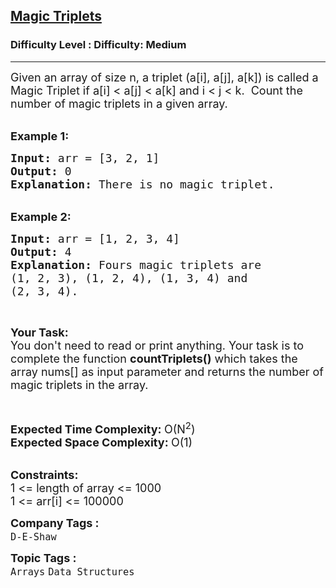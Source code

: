 <h2><a href="https://www.geeksforgeeks.org/problems/magic-triplets4003/1?page=5&difficulty=Medium&status=unsolved&sortBy=submissions">Magic Triplets</a></h2><h3>Difficulty Level : Difficulty: Medium</h3><hr><div class="problems_problem_content__Xm_eO"><p><span style="font-size: 18px;">Given an array of size n, a triplet (a[i], a[j], a[k]) is called a Magic Triplet if a[i] &lt; a[j] &lt; a[k] and i &lt; j &lt; k. &nbsp;Count the number of magic triplets in a given array.</span><br>&nbsp;</p>
<p><span style="font-size: 18px;"><strong>Example 1:</strong></span></p>
<pre><span style="font-size: 18px;"><strong>Input: </strong>arr = [3, 2, 1]
<strong>Output: </strong>0
<strong>Explanation: </strong>There is no magic triplet.</span>
</pre>
<p><br><span style="font-size: 18px;"><strong>Example 2:</strong></span></p>
<pre><span style="font-size: 18px;"><strong>Input: </strong>arr = [1, 2, 3, 4]
<strong>Output: </strong>4
<strong>Explanation: </strong>Fours magic triplets are 
(1, 2, 3), (1, 2, 4), (1, 3, 4) and 
(2, 3, 4).</span>
</pre>
<p>&nbsp;</p>
<p><span style="font-size: 18px;"><strong>Your Task:</strong><br>You don't need to read or print anything. Your task is to complete the function&nbsp;<strong>countTriplets()</strong>&nbsp;which takes the array nums[] as input parameter and returns the number&nbsp;of magic triplets in the array.</span></p>
<p>&nbsp;</p>
<p><span style="font-size: 18px;"><strong>Expected Time Complexity:&nbsp;</strong>O(N<sup>2</sup>)&nbsp;<br><strong>Expected Space Complexity:&nbsp;</strong>O(1)</span><br>&nbsp;</p>
<p><span style="font-size: 18px;"><strong>Constraints:</strong><br>1 &lt;= length of array &lt;= 1000<br>1 &lt;= arr[i] &lt;= 100000</span></p></div><p><span style=font-size:18px><strong>Company Tags : </strong><br><code>D-E-Shaw</code>&nbsp;<br><p><span style=font-size:18px><strong>Topic Tags : </strong><br><code>Arrays</code>&nbsp;<code>Data Structures</code>&nbsp;